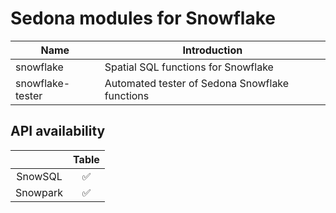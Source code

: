 # Sedona modules for Snowflake

| Name |  Introduction|
|---|---|
|snowflake|Spatial SQL functions for Snowflake|
|snowflake-tester| Automated tester of Sedona Snowflake functions |

## API availability

|            | **Table** |
|:----------:|:-----------------:|
| SnowSQL |✅|
|   Snowpark   |✅|
